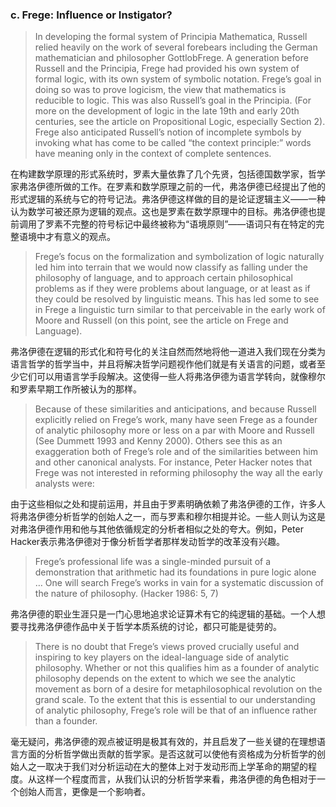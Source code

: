 ### c. Frege: Influence or Instigator?
> In developing the formal system of Principia Mathematica, Russell relied heavily on the work of several forebears including the German mathematician and philosopher GottlobFrege. A generation before Russell and the Principia, Frege had provided his own system of formal logic, with its own system of symbolic notation. Frege’s goal in doing so was to prove logicism, the view that mathematics is reducible to logic. This was also Russell’s goal in the Principia. (For more on the development of logic in the late 19th and early 20th centuries, see the article on Propositional Logic, especially Section 2). Frege also anticipated Russell’s notion of incomplete symbols by invoking what has come to be called “the context principle:” words have meaning only in the context of complete sentences.

在构建数学原理的形式系统时，罗素大量依靠了几个先贤，包括德国数学家，哲学家弗洛伊德所做的工作。在罗素和数学原理之前的一代，弗洛伊德已经提出了他的形式逻辑的系统与它的符号记法。弗洛伊德这样做的目的是论证逻辑主义——一种认为数学可被还原为逻辑的观点。这也是罗素在数学原理中的目标。弗洛伊德也提前调用了罗素不完整的符号标记中最终被称为“语境原则”——语词只有在特定的完整语境中才有意义的观点。

> Frege’s focus on the formalization and symbolization of logic naturally led him into terrain that we would now classify as falling under the philosophy of language, and to approach certain philosophical problems as if they were problems about language, or at least as if they could be resolved by linguistic means. This has led some to see in Frege a linguistic turn similar to that perceivable in the early work of Moore and Russell (on this point, see the article on Frege and Language).

弗洛伊德在逻辑的形式化和符号化的关注自然而然地将他一道进入我们现在分类为语言哲学的哲学当中，并且将解决哲学问题视作他们就是有关语言的问题，或者至少它们可以用语言学手段解决。这使得一些人将弗洛伊德为语言学转向，就像穆尔和罗素早期工作所被认为的那样。

> Because of these similarities and anticipations, and because Russell explicitly relied on Frege’s work, many have seen Frege as a founder of analytic philosophy more or less on a par with Moore and Russell (See Dummett 1993 and Kenny 2000). Others see this as an exaggeration both of Frege’s role and of the similarities between him and other canonical analysts. For instance, Peter Hacker notes that Frege was not interested in reforming philosophy the way all the early analysts were:

由于这些相似之处和提前运用，并且由于罗素明确依赖了弗洛伊德的工作，许多人将弗洛伊德分析哲学的创始人之一，而与罗素和穆尔相提并论。一些人则认为这是对弗洛伊德作用和他与其他依循规定的分析者相似之处的夸大。例如，Peter Hacker表示弗洛伊德对于像分析哲学者那样发动哲学的改革没有兴趣。

> Frege’s professional life was a single-minded pursuit of a demonstration that arithmetic had its foundations in pure logic alone … One will search Frege’s works in vain for a systematic discussion of the nature of philosophy. (Hacker 1986: 5, 7)

弗洛伊德的职业生涯只是一门心思地追求论证算术有它的纯逻辑的基础。一个人想要寻找弗洛伊德作品中关于哲学本质系统的讨论，都只可能是徒劳的。

> There is no doubt that Frege’s views proved crucially useful and inspiring to key players on the ideal-language side of analytic philosophy. Whether or not this qualifies him as a founder of analytic philosophy depends on the extent to which we see the analytic movement as born of a desire for metaphilosophical revolution on the grand scale. To the extent that this is essential to our understanding of analytic philosophy, Frege’s role will be that of an influence rather than a founder.

毫无疑问，弗洛伊德的观点被证明是极其有效的，并且启发了一些关键的在理想语言方面的分析哲学做出贡献的哲学家。是否这就可以使他有资格成为分析哲学的创始人之一取决于我们对分析运动在大的整体上对于发动形而上学革命的期望的程度。从这样一个程度而言，从我们认识的分析哲学来看，弗洛伊德的角色相对于一个创始人而言，更像是一个影响者。